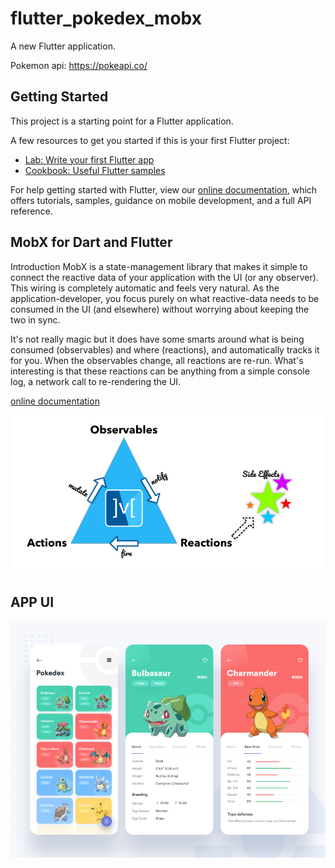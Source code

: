 # flutter_pokedex_mobx

A new Flutter application.

Pokemon api: https://pokeapi.co/

## Getting Started

This project is a starting point for a Flutter application.

A few resources to get you started if this is your first Flutter project:

- [Lab: Write your first Flutter app](https://flutter.dev/docs/get-started/codelab)
- [Cookbook: Useful Flutter samples](https://flutter.dev/docs/cookbook)

For help getting started with Flutter, view our
[online documentation](https://flutter.dev/docs), which offers tutorials,
samples, guidance on mobile development, and a full API reference.

## MobX for Dart and Flutter
Introduction
MobX is a state-management library that makes it simple to connect the reactive data of your application with the UI (or any observer). 
This wiring is completely automatic and feels very natural. As the application-developer, 
    you focus purely on what reactive-data needs to be consumed in the UI (and elsewhere) without worrying about keeping the two in sync.

It's not really magic but it does have some smarts around what is being consumed (observables) and where (reactions), and automatically tracks it for you. 
When the observables change, all reactions are re-run. What's interesting is that these reactions can be anything from a simple console log, 
    a network call to re-rendering the UI.
    
[online documentation](https://mobx.netlify.app/)

![plot](mobx-triad-1024e4f4e0ff0ce3e27a2da8e36ab3a4.png)


## APP UI
![plot](pokedex2.png)
